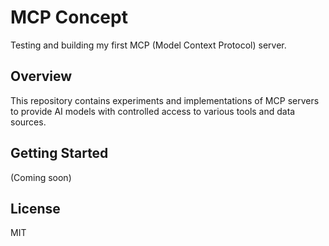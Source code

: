 # MCP Concept

Testing and building my first MCP (Model Context Protocol) server.

## Overview

This repository contains experiments and implementations of MCP servers to provide AI models with controlled access to various tools and data sources.

## Getting Started

(Coming soon)

## License

MIT